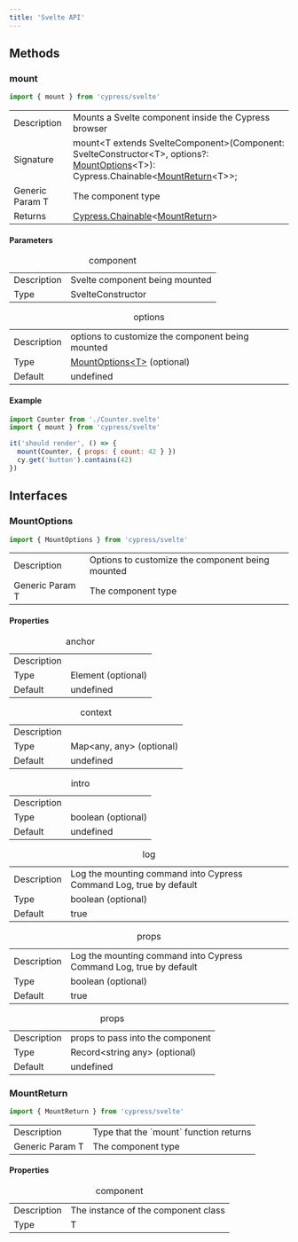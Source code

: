 ```yaml
---
title: 'Svelte API'
---
```


## Methods

### mount

```js
import { mount } from 'cypress/svelte'
```

<table class="api-table">
  <tr>
    <td>Description</td>
    <td>
      Mounts a Svelte component inside the Cypress browser
    </td>  
  </tr>
  <tr>
    <td>Signature</td>
    <td>mount&lt;T extends SvelteComponent&gt;(Component: SvelteConstructor&lt;T&gt;, options?: <a href="#MountOptions">MountOptions</a>&lt;T&gt;): Cypress.Chainable&lt;<a href="#MountReturn">MountReturn</a>&lt;T&gt;&gt;;</td>
  </tr>
  <tr>
    <td>Generic Param T</td>
    <td>
      The component type
    </td>  
  </tr>
  <tr>
    <td>Returns</td>
    <td><a href="/guides/core-concepts/introduction-to-cypress#Chains-of-Commands"
    >Cypress.Chainable</a>&lt;<a href="#MountReturn">MountReturn</a>&gt;</td>
  </tr>
</table>

#### Parameters

<table class="api-table">
  <caption>component</caption>
  <tr>
    <td>Description</td>
    <td>Svelte component being mounted</td>
  </tr>
  <tr>
    <td>Type</td>
    <td>SvelteConstructor<T></td>
  </tr>
</table>

<table class="api-table">  
  <caption>options</caption>
  <tr>
    <td>Description</td>
    <td>options to customize the component being mounted</td>
  </tr>
  <tr>
    <td>Type</td>
    <td> <a href="#MountOptions">MountOptions&lt;T&gt;</a> (optional)</td>
  </tr>
  <tr>
    <td>Default</td>
    <td>undefined</td>
  </tr>
</table>

#### Example

```js
import Counter from './Counter.svelte'
import { mount } from 'cypress/svelte'

it('should render', () => {
  mount(Counter, { props: { count: 42 } })
  cy.get('button').contains(42)
})
```

## Interfaces

### MountOptions

```js
import { MountOptions } from 'cypress/svelte'
```

<table class="api-table">
  <tr>
    <td>Description</td>
    <td>
      Options to customize the component being mounted
    </td>  
  </tr>
  <tr>
    <td>Generic Param T</td>
    <td>
      The component type
    </td>  
  </tr>
</table>

#### Properties

<table class="api-table">
  <caption>anchor</caption>
  <tr>
    <td>Description</td>
    <td></td>
  </tr>
  <tr>
    <td>Type</td>
    <td>Element (optional)</td>
  </tr>
  <tr>
    <td>Default</td>
    <td>undefined</td>
  </tr>  
</table>

<table class="api-table">
  <caption>context</caption>
  <tr>
    <td>Description</td>
    <td></td>
  </tr>
  <tr>
    <td>Type</td>
    <td>Map&lt;any, any&gt; (optional)</td>
  </tr>
  <tr>
    <td>Default</td>
    <td>undefined</td>
  </tr>  
</table>

<table class="api-table">
  <caption>intro</caption>
  <tr>
    <td>Description</td>
    <td></td>
  </tr>
  <tr>
    <td>Type</td>
    <td>boolean (optional)</td>
  </tr>
  <tr>
    <td>Default</td>
    <td>undefined</td>
  </tr>  
</table>

<table class="api-table">
  <caption>log</caption>
  <tr>
    <td>Description</td>
    <td>Log the mounting command into Cypress Command Log, true by default</td>
  </tr>
  <tr>
    <td>Type</td>
    <td>boolean (optional)</td>
  </tr>
  <tr>
    <td>Default</td>
    <td>true</td>
  </tr>
</table>

<table class="api-table">
  <caption>props</caption>
  <tr>
    <td>Description</td>
    <td>Log the mounting command into Cypress Command Log, true by default</td>
  </tr>
  <tr>
    <td>Type</td>
    <td>boolean (optional)</td>
  </tr>
  <tr>
    <td>Default</td>
    <td>true</td>
  </tr>
</table>

<table class="api-table">
  <caption>props</caption>
  <tr>
    <td>Description</td>
    <td>props to pass into the component</td>
  </tr>
  <tr>
    <td>Type</td>
    <td>Record&lt;string any&gt; (optional)</td>
  </tr>
  <tr>
    <td>Default</td>
    <td>undefined</td>
  </tr>  
</table>

### MountReturn

```js
import { MountReturn } from 'cypress/svelte'
```

<table class="api-table">
  <tr>
    <td>Description</td>
    <td>
      Type that the `mount` function returns
    </td>  
  </tr>
  <tr>
    <td>Generic Param T</td>
    <td>
      The component type
    </td>  
  </tr>
</table>

#### Properties

<table class="api-table">
  <caption>component</caption>
  <tr>
    <td>Description</td>
    <td>The instance of the component class</td>
  </tr>
  <tr>
    <td>Type</td>
    <td>T</td>
  </tr>
</table>
